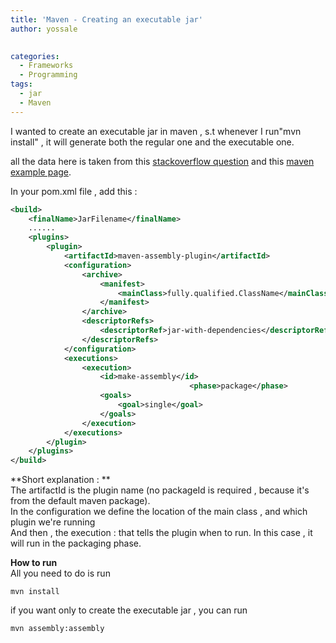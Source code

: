 ```yaml
---
title: 'Maven - Creating an executable jar'
author: yossale

 
categories:
  - Frameworks
  - Programming
tags:
  - jar
  - Maven
---
```

I wanted to create an executable jar in maven , s.t whenever I run"mvn install" , it will generate both the regular one and the executable one.

all the data here is taken from this [stackoverflow question][1] and this [maven example page][2].

In your pom.xml file , add this :

```xml
<build>
	<finalName>JarFilename</finalName>
	......
	<plugins>
		<plugin>
			<artifactId>maven-assembly-plugin</artifactId>
			<configuration>
				<archive>
					<manifest>
						<mainClass>fully.qualified.ClassName</mainClass>
					</manifest>
				</archive>
				<descriptorRefs>
					<descriptorRef>jar-with-dependencies</descriptorRef>
				</descriptorRefs>
			</configuration>
			<executions>
				<execution>
					<id>make-assembly</id>
                                        <phase>package</phase>
					<goals>
						<goal>single</goal>
					</goals>
				</execution>
			</executions>
		</plugin>
	</plugins>
</build>

```

**Short explanation : **  
The artifactId is the plugin name (no packageId is required , because it's from the default maven package).  
In the configuration we define the location of the main class , and which plugin we're running  
And then , the execution : that tells the plugin when to run. In this case , it will run in the packaging phase. 

**How to run**  
All you need to do is run 

```shell
mvn install 
```

if you want only to create the executable jar , you can run 

```shell
mvn assembly:assembly 
```

 [1]: http://stackoverflow.com/questions/574594/how-can-i-create-an-executable-jar-with-dependencies-using-maven
 [2]: http://maven.apache.org/plugins/maven-assembly-plugin/usage.html